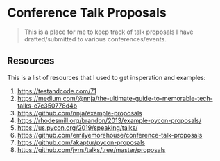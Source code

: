 # Conference Talk Proposals

> This is a place for me to keep track of talk proposals I have drafted/submitted to various conferences/events.

## Resources

This is a list of resources that I used to get insperation and examples:

1. https://testandcode.com/71
1. https://medium.com/@nnja/the-ultimate-guide-to-memorable-tech-talks-e7c350778d4b
1. https://github.com/nnja/example-proposals
1. https://rhodesmill.org/brandon/2013/example-pycon-proposals/
1. https://us.pycon.org/2019/speaking/talks/
1. https://github.com/emilyemorehouse/conference-talk-proposals
1. https://github.com/akaptur/pycon-proposals
1. https://github.com/jvns/talks/tree/master/proposals
